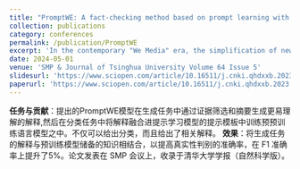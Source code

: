 ```yaml
---
title: "PromptWE: A fact-checking method based on prompt learning with explanations"
collection: publications
category: conferences
permalink: /publication/PromptWE
excerpt: 'In the contemporary "We Media" era, the simplification of news production and dissemination has elevated every individual to the status of news producer and disseminator, and a large amount of false information also follows. Despite the increasing and abundant information on the Internet, the regulation of false information is relatively weak. Consequently, fact-checking is becoming more and more important work, while traditional related work tends to simply label predictions without explaining the reason for the label. The generated explanation in a few studies is also relatively primitive which is hard to comprehend. Because Fact-checking demands a substantial amount of common sense, reasoning, and background knowledge about claims. Prompt learning may further utilize common sense and reasoning ability in pre-trained language models. It may also incorporate the relevant information or additional details within the explanation for claims. In all, it is essential to generate high-quality smooth explanations and further leverage generated explanations for improving classification performance through prompt learning. To address this multifaceted challenge, we propose the PromptWE model (Prompt With Evidence) that uses the prompt learning paradigm to integrate auto-generated explanations with claims. We not only provide natural language explanations that enhance the explainability of the classification result but also further improve the model performance by combining explanation into prompt learning. The model performs hierarchical evidence distillation on many related new reports for every claim to obtain relevant evidence, then uses the BART-CNN model to summarize these incoherent pieces of evidence into one smooth explanation. Consequently, it integrates the claim and explanation into six self-designed templates for prompt learning. Finally, we ensemble the result from different templates to predict the authenticity of the news. Moreover, we replace the generated explanation with the professional explanation from the dataset to investigate the impact of expert evidence on the prompt learning models. Our method achieves good results on two fact-checking datasets: Liar-RAW and RAWFC. Its F1 score is 5% higher than the state-of-the-art model on both datasets at least. We also find that ensemble learning with multiple templates can effectively improve the F1 score of the model. For explanation generation, the model has a higher ROUGE-2 score than the former model. After integrating professional evidence into the prompt templates, the model achieves significant improvement in the classification results on the two datasets, with a maximum improvement of 15% when compared to the results of the PromptWE model. Also, we find that for multi-class classification task, the model with integrated professional evidence exhibited exhibits significant performance improvement on more challenging categories, such as half-true and mostly true. Related experiments indicate that incorporating extracted explanations as supplementary background knowledge about claims, along with the common sense and reasoning abilities learned from pre-trained models, into prompt learning templates can further enhance classification performance for claim veracity. Moreover, sequentially employing the methods of hierarchical evidence extraction and text summarization makes explanations more concise, coherent, and comprehensible. Also, the explanation extracted from unrelated evidence is better suited for integration into prompt learning methods. The further improvement in classification performance after incorporating professional evidence underscores that this approach could swiftly identify accurate and informative prompt templates, facilitating subsequent more efficient utilization of general large models like ChatGPT.'
date: 2024-05-01
venue: 'SMP & Journal of Tsinghua University Volume 64 Issue 5'
slidesurl: 'https://www.sciopen.com/article/10.16511/j.cnki.qhdxxb.2023.27.004'
paperurl: 'https://www.sciopen.com/article/10.16511/j.cnki.qhdxxb.2023.27.004'
---
```


**任务与贡献**：提出的PromptWE模型在生成任务中通过证据筛选和摘要生成更易理解的解释,然后在分类任务中将解释融合进提示学习模型的提示模板中训练预预训练语言模型之中。不仅可以给出分类，而且给出了相关解释。
**效果**：将生成任务的解释与预训练模型储备的知识相结合，以提高真实性判别的准确率，在 F1 准确率上提升了5%。论文发表在 SMP 会议上，收录于清华大学学报（自然科学版）。




